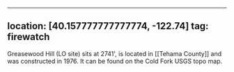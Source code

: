 
---
location: [40.157777777777774, -122.74]
tag: firewatch
---

Greasewood Hill (LO site) sits at 2741', is located in [[Tehama County]] and was constructed in 1976. It can be found on the Cold Fork USGS topo map.

